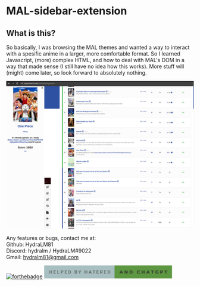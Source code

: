 ﻿# MAL-sidebar-extension

## What is this?

So basically, I was browsing the MAL themes and wanted a way to interact with a spesific anime in a larger, more comfortable format. So I learned Javascript, (more) complex HTML, and how to deal with MAL's DOM in a way that made sense (I still have no idea how this works). More stuff will (might) come later, so look forward to absolutely nothing.

<img src="assest/images/MAL-example-(1:6-27).png"  width="600">

Any features or bugs, contact me at:\
Github: HydraLM81\
Discord: hydralm / HydraLM#9022\
Gmail: hydralm81@gmail.com

[![forthebadge](https://forthebadge.com/images/badges/made-with-javascript.svg)](https://forthebadge.com)
<img src="extension/assest/images/helped-by-hatered-and-chatgpt.svg"  height="35">
